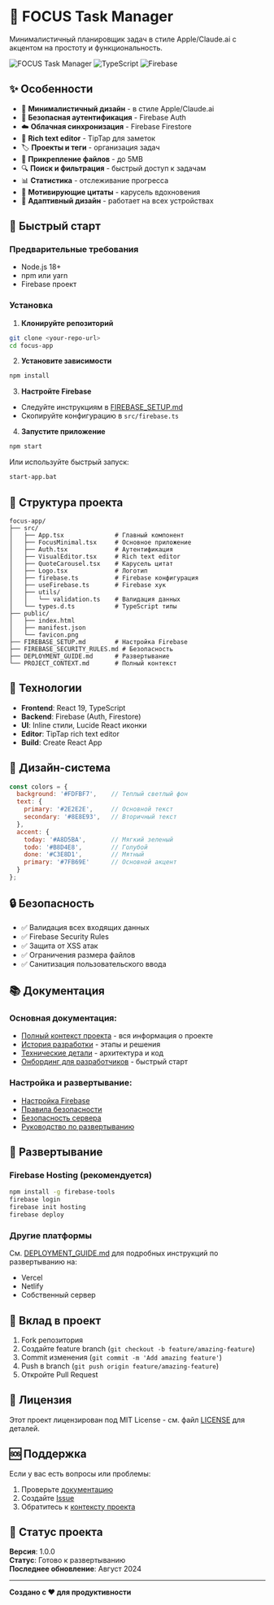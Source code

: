 # 🎯 FOCUS Task Manager

Минималистичный планировщик задач в стиле Apple/Claude.ai с акцентом на простоту и функциональность.

![FOCUS Task Manager](https://img.shields.io/badge/React-19-blue?style=for-the-badge&logo=react)
![TypeScript](https://img.shields.io/badge/TypeScript-5-blue?style=for-the-badge&logo=typescript)
![Firebase](https://img.shields.io/badge/Firebase-10-orange?style=for-the-badge&logo=firebase)

## ✨ Особенности

- 🎨 **Минималистичный дизайн** - в стиле Apple/Claude.ai
- 🔐 **Безопасная аутентификация** - Firebase Auth
- ☁️ **Облачная синхронизация** - Firebase Firestore
- 📝 **Rich text editor** - TipTap для заметок
- 🏷️ **Проекты и теги** - организация задач
- 📎 **Прикрепление файлов** - до 5MB
- 🔍 **Поиск и фильтрация** - быстрый доступ к задачам
- 📊 **Статистика** - отслеживание прогресса
- 💬 **Мотивирующие цитаты** - карусель вдохновения
- 📱 **Адаптивный дизайн** - работает на всех устройствах

## 🚀 Быстрый старт

### Предварительные требования
- Node.js 18+ 
- npm или yarn
- Firebase проект

### Установка

1. **Клонируйте репозиторий**
```bash
git clone <your-repo-url>
cd focus-app
```

2. **Установите зависимости**
```bash
npm install
```

3. **Настройте Firebase**
- Следуйте инструкциям в [FIREBASE_SETUP.md](./FIREBASE_SETUP.md)
- Скопируйте конфигурацию в `src/firebase.ts`

4. **Запустите приложение**
```bash
npm start
```

Или используйте быстрый запуск:
```bash
start-app.bat
```

## 📁 Структура проекта

```
focus-app/
├── src/
│   ├── App.tsx              # Главный компонент
│   ├── FocusMinimal.tsx     # Основное приложение
│   ├── Auth.tsx             # Аутентификация
│   ├── VisualEditor.tsx     # Rich text editor
│   ├── QuoteCarousel.tsx    # Карусель цитат
│   ├── Logo.tsx             # Логотип
│   ├── firebase.ts          # Firebase конфигурация
│   ├── useFirebase.ts       # Firebase хук
│   ├── utils/
│   │   └── validation.ts    # Валидация данных
│   └── types.d.ts           # TypeScript типы
├── public/
│   ├── index.html
│   ├── manifest.json
│   └── favicon.png
├── FIREBASE_SETUP.md        # Настройка Firebase
├── FIREBASE_SECURITY_RULES.md # Безопасность
├── DEPLOYMENT_GUIDE.md      # Развертывание
└── PROJECT_CONTEXT.md       # Полный контекст
```

## 🔧 Технологии

- **Frontend**: React 19, TypeScript
- **Backend**: Firebase (Auth, Firestore)
- **UI**: Inline стили, Lucide React иконки
- **Editor**: TipTap rich text editor
- **Build**: Create React App

## 🎨 Дизайн-система

```javascript
const colors = {
  background: '#FDFBF7',    // Теплый светлый фон
  text: {
    primary: '#2E2E2E',     // Основной текст
    secondary: '#8E8E93',   // Вторичный текст
  },
  accent: {
    today: '#A8D5BA',       // Мягкий зеленый
    todo: '#B8D4E8',        // Голубой
    done: '#C3E8D1',        // Мятный
    primary: '#7FB69E'      // Основной акцент
  }
};
```

## 🔒 Безопасность

- ✅ Валидация всех входящих данных
- ✅ Firebase Security Rules
- ✅ Защита от XSS атак
- ✅ Ограничения размера файлов
- ✅ Санитизация пользовательского ввода

## 📚 Документация

### **Основная документация:**
- [Полный контекст проекта](./PROJECT_CONTEXT.md) - вся информация о проекте
- [История разработки](./DEVELOPMENT_HISTORY.md) - этапы и решения
- [Технические детали](./TECHNICAL_DETAILS.md) - архитектура и код
- [Онбординг для разработчиков](./ONBOARDING.md) - быстрый старт

### **Настройка и развертывание:**
- [Настройка Firebase](./FIREBASE_SETUP.md)
- [Правила безопасности](./FIREBASE_SECURITY_RULES.md)
- [Безопасность сервера](./SERVER_SECURITY.md)
- [Руководство по развертыванию](./DEPLOYMENT_GUIDE.md)

## 🚀 Развертывание

### Firebase Hosting (рекомендуется)
```bash
npm install -g firebase-tools
firebase login
firebase init hosting
firebase deploy
```

### Другие платформы
См. [DEPLOYMENT_GUIDE.md](./DEPLOYMENT_GUIDE.md) для подробных инструкций по развертыванию на:
- Vercel
- Netlify
- Собственный сервер

## 🤝 Вклад в проект

1. Fork репозитория
2. Создайте feature branch (`git checkout -b feature/amazing-feature`)
3. Commit изменения (`git commit -m 'Add amazing feature'`)
4. Push в branch (`git push origin feature/amazing-feature`)
5. Откройте Pull Request

## 📄 Лицензия

Этот проект лицензирован под MIT License - см. файл [LICENSE](LICENSE) для деталей.

## 🆘 Поддержка

Если у вас есть вопросы или проблемы:

1. Проверьте [документацию](./FIREBASE_SETUP.md)
2. Создайте [Issue](../../issues)
3. Обратитесь к [контексту проекта](./PROJECT_CONTEXT.md)

## 🎯 Статус проекта

**Версия**: 1.0.0  
**Статус**: Готово к развертыванию  
**Последнее обновление**: Август 2024

---

**Создано с ❤️ для продуктивности**
